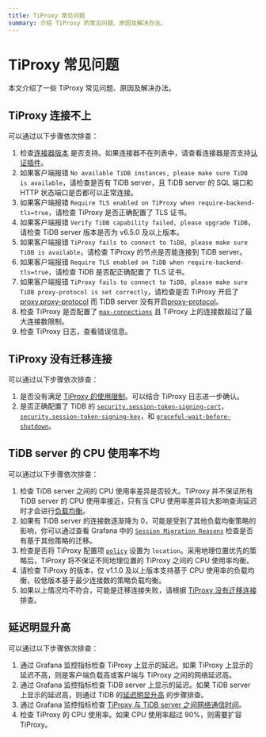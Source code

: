 ```yaml
---
title: TiProxy 常见问题
summary: 介绍 TiProxy 的常见问题、原因及解决办法。
---
```


# TiProxy 常见问题

本文介绍了一些 TiProxy 常见问题、原因及解决办法。

## TiProxy 连接不上

可以通过以下步骤依次排查：

1. 检查[连接器版本](/tiproxy/tiproxy-overview.md#tiproxy-支持的连接器) 是否支持。如果连接器不在列表中，请查看连接器是否支持[认证插件](https://dev.mysql.com/doc/refman/8.0/en/pluggable-authentication.html)。
2. 如果客户端报错 `No available TiDB instances, please make sure TiDB is available`，请检查是否有 TiDB server，且 TiDB server 的 SQL 端口和 HTTP 状态端口是否都可以正常连接。
3. 如果客户端报错 `Require TLS enabled on TiProxy when require-backend-tls=true`，请检查 TiProxy 是否正确配置了 TLS 证书。
4. 如果客户端报错 `Verify TiDB capability failed, please upgrade TiDB`，请检查 TiDB server 版本是否为 v6.5.0 及以上版本。
5. 如果客户端报错 `TiProxy fails to connect to TiDB, please make sure TiDB is available`，请检查 TiProxy 的节点是否能连接到 TiDB server。
6. 如果客户端报错 `Require TLS enabled on TiDB when require-backend-tls=true`，请检查 TiDB 是否配正确配置了 TLS 证书。
7. 如果客户端报错 `TiProxy fails to connect to TiDB, please make sure TiDB proxy-protocol is set correctly`，请检查是否 TiProxy 开启了 [proxy.proxy-protocol](/tiproxy/tiproxy-configuration.md#proxy-protocol) 而 TiDB server 没有开启[proxy-protocol](/tidb-configuration-file.md#proxy-protocol)。
8. 检查 TiProxy 是否配置了 [`max-connections`](/tiproxy/tiproxy-configuration.md#max-connections) 且 TiProxy 上的连接数超过了最大连接数限制。
9. 检查 TiProxy 日志，查看错误信息。

## TiProxy 没有迁移连接

可以通过以下步骤依次排查：

1. 是否没有满足 [TiProxy 的使用限制](/tiproxy/tiproxy-overview.md#使用限制)。可以结合 TiProxy 日志进一步确认。
2. 是否正确配置了 TiDB 的 [`security.session-token-signing-cert`](/tidb-configuration-file.md#session-token-signing-cert-从-v640-版本开始引入)，[`security.session-token-signing-key`](/tidb-configuration-file.md#session-token-signing-key-从-v640-版本开始引入)，和 [`graceful-wait-before-shutdown`](/tidb-configuration-file.md#graceful-wait-before-shutdown-从-v50-版本开始引入)。

## TiDB server 的 CPU 使用率不均

可以通过以下步骤依次排查：

1. 检查 TiDB server 之间的 CPU 使用率差异是否较大。TiProxy 并不保证所有 TiDB server 的 CPU 使用率接近，只有当 CPU 使用率差异较大影响查询延迟时才会进行[负载均衡](/tiproxy/tiproxy-load-balance.md)。
2. 如果有 TiDB server 的连接数逐渐降为 0，可能是受到了其他负载均衡策略的影响，你可以通过查看 Grafana 中的 [`Session Migration Reasons`](/tiproxy/tiproxy-grafana.md#balance) 检查是否有基于其他策略的迁移。
3. 检查是否将 TiProxy 配置项 [`policy`](/tiproxy/tiproxy-configuration.md#policy) 设置为 `location`。采用地理位置优先的策略后，TiProxy 将不保证不同地理位置的 TiProxy 之间的 CPU 使用率均衡。
4. 请检查 TiProxy 的版本，仅 v1.1.0 及以上版本支持基于 CPU 使用率的负载均衡，较低版本基于最少连接数的策略负载均衡。
5. 如果以上情况均不符合，可能是迁移连接失败，请根据 [TiProxy 没有迁移连接](#tiproxy-没有迁移连接)排查。

## 延迟明显升高

可以通过以下步骤依次排查：

1. 通过 Grafana 监控指标检查 TiProxy 上显示的延迟。如果 TiProxy 上显示的延迟不高，则是客户端负载高或客户端与 TiProxy 之间的网络延迟高。
2. 通过 Grafana 监控指标检查 TiDB server 上显示的延迟。如果 TiDB server 上显示的延迟高，则通过 TiDB 的[延迟明显升高](/tidb-troubleshooting-map.md#2-延迟明显升高) 的步骤排查。
3. 通过 Grafana 监控指标检查 [TiProxy 与 TiDB server 之间网络通信时间](/tiproxy/tiproxy-grafana.md#backend)。
4. 检查 TiProxy 的 CPU 使用率。如果 CPU 使用率超过 90%，则需要扩容 TiProxy。
